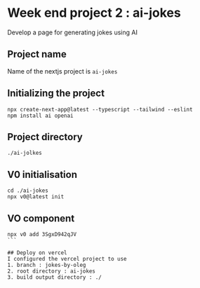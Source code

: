 # Week end project 2 : ai-jokes

Develop a page for generating jokes using AI

## Project name
Name of the nextjs project  is ```ai-jokes```

## Initializing the project

```
npx create-next-app@latest --typescript --tailwind --eslint
npm install ai openai
```

## Project directory
```./ai-jolkes```

## V0 initialisation
```
cd ./ai-jokes
npx v0@latest init
```

## VO component
````
npx v0 add 3SgxD942qJV
```

## Deploy on vercel
I configured the vercel project to use
1. branch : jokes-by-oleg 
2. root directory : ai-jokes
3. build output directory : ./
